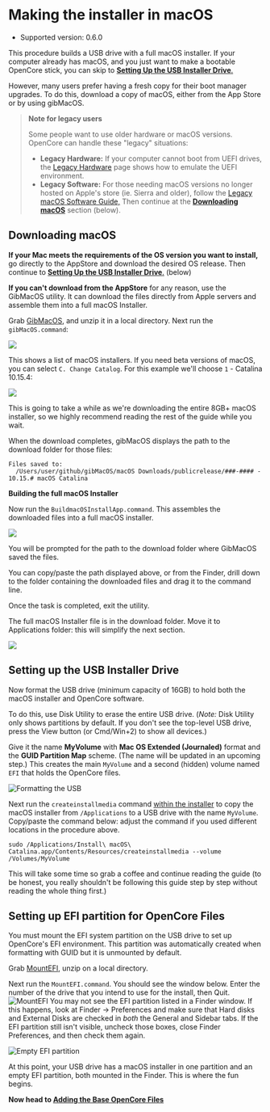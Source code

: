 
# Making the installer in macOS

* Supported version: 0.6.0

This procedure builds a USB drive with a full macOS installer. If your computer already has macOS, and you just want to make a bootable OpenCore stick, you can skip to [**Setting Up the USB Installer Drive**.](./mac-install.md#setting-up-the-usb-installer-drive)

However, many users prefer having a fresh copy for their boot manager upgrades. To do this, download a copy of macOS, either from the App Store or by using gibMacOS.

> **Note for legacy users**
>
> Some people want to use older hardware or macOS versions. OpenCore can handle these "legacy" situations:
>
> * **Legacy Hardware:** If your computer cannot boot from UEFI drives, the [Legacy Hardware](../extras/legacy.html) page shows how to emulate the UEFI environment.
> * **Legacy Software:** For those needing macOS versions no longer hosted on Apple's store (ie. Sierra and older), follow the [Legacy macOS Software Guide,](./legacy-mac-install.md) Then continue at the **[Downloading macOS](#downloading-macos)** section (below).

## Downloading macOS

**If your Mac meets the requirements of the OS version you want to install,** go directly to the AppStore and download the desired OS release. Then continue to [**Setting Up the USB Installer Drive**.](./mac-install.md#setting-up-the-usb-installer-drive) (below)

**If you can't download from the AppStore** for any reason, use the GibMacOS utility. It can download the files directly from Apple servers and assemble them into a full macOS Installer.

Grab [GibMacOS](https://github.com/corpnewt/gibMacOS), and unzip it in a local directory. Next run the `gibMacOS.command`:

![](../images/installer-guide/mac-install-md/gib.png)

This shows a list of macOS installers. If you need beta versions of macOS, you can select `C. Change Catalog`. For this example we'll choose `1` - Catalina 10.15.4:

![](../images/installer-guide/mac-install-md/gib-process.png)

This is going to take a while as we're downloading the entire 8GB+ macOS installer, so we highly recommend reading the rest of the guide while you wait.

When the download completes, gibMacOS displays the path to the download folder for those files:

```
Files saved to:
  /Users/user/github/gibMacOS/macOS Downloads/publicrelease/###-#### - 10.15.# macOS Catalina
```

**Building the full macOS Installer**

Now run the `BuildmacOSInstallApp.command`. This assembles the downloaded files into a full macOS installer.

![](../images/installer-guide/mac-install-md/gib-location.png)

You will be prompted for the path to the download folder where GibMacOS saved the files.

You can copy/paste the path displayed above, or from the Finder, drill down to the folder containing the downloaded files and drag it to the command line.

Once the task is completed, exit the utility.

The full macOS Installer file is in the download folder. Move it to Applications folder: this will simplify the next section.

![](../images/installer-guide/mac-install-md/gib-done.png)

## Setting up the USB Installer Drive

Now format the USB drive (minimum capacity of 16GB) to hold both the macOS installer and OpenCore software.

To do this, use Disk Utility to erase the entire USB drive. (*Note:* Disk Utility only shows partitions by default. If you don't see the top-level USB drive, press the View button (or Cmd/Win+2) to show all devices.)

Give it the name **MyVolume** with **Mac OS Extended (Journaled)** format and the **GUID Partition Map** scheme. (The name will be updated in an upcoming step.) This creates the main `MyVolume` and a second (hidden) volume named `EFI` that holds the OpenCore files.

![Formatting the USB](../images/installer-guide/mac-install-md/format-usb.png)

Next run the `createinstallmedia` command [within the installer](https://support.apple.com/en-us/HT201372) to copy the macOS installer from `/Applications` to a USB drive with the name `MyVolume`. Copy/paste the command below: adjust the command if you used different locations in the procedure above.

```
sudo /Applications/Install\ macOS\ Catalina.app/Contents/Resources/createinstallmedia --volume /Volumes/MyVolume
```

This will take some time so grab a coffee and continue reading the guide (to be honest, you really shouldn't be following this guide step by step without reading the whole thing first.)

## Setting up EFI partition for OpenCore Files

You must mount the EFI system partition on the USB drive to set up OpenCore's EFI environment. This partition was automatically created when formatting with GUID but it is unmounted by default.

Grab [MountEFI](https://github.com/corpnewt/MountEFI), unzip on a local directory.

Next run the `MountEFI.command`. You should see the window below. Enter the number of the drive that you intend to use for the install, then Quit.
![MountEFI](../images/installer-guide/mac-install-md/mount-efi-usb.png)
You may not see the EFI partition listed in a Finder window. If this happens, look at Finder -> Preferences and make sure that Hard disks and External Disks are checked in *both* the General and Sidebar tabs. If the EFI partition still isn't visible, uncheck those boxes, close Finder Preferences, and then check them again.

![Empty EFI partition](../images/installer-guide/mac-install-md/base-efi.png)

At this point, your USB drive has a macOS installer in one partition and an empty EFI partition, both mounted in the Finder. This is where the fun begins.

**Now head to [Adding the Base OpenCore Files](../installer-guide/opencore-efi.md)**

